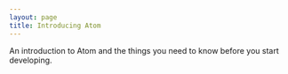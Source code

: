 ```yaml
---
layout: page
title: Introducing Atom
---
```


An introduction to Atom and the things you need to know before you start developing.